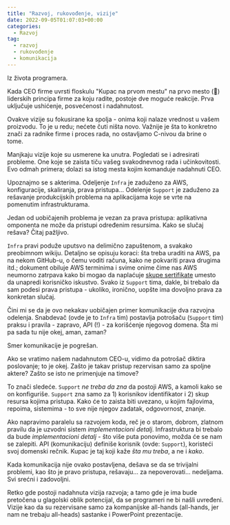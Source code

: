 ```yaml
---
title: "Razvoj, rukovođenje, vizije"
date: 2022-09-05T01:07:03+00:00
categories:
  - Razvoj
tag:
  - razvoj
  - rukovođenje
  - komunikacija
---
```


Iz života programera.

<!--more-->

Kada CEO firme uvrsti floskulu "Kupac na prvom mestu" na prvo mesto (😬) liderskih principa firme za koju radite, postoje dve moguće reakcije. Prva uključuje ushićenje, posvećenost i nadahnutost.

Ovakve vizije su fokusirane ka spolja - onima koji nalaze vrednost u vašem proizvodu. To je u redu; nećete čuti ništa novo. Važnije je šta to konkretno znači za radnike firme i proces rada, no ostavljamo C-nivou da brine o tome.

Manjkaju vizije koje su usmerene ka unutra. Pogledati se i adresirati probleme. One koje se zaista tiču vašeg svakodnevnog rada i učinkovitosti. Evo odmah primera; dolazi sa istog mesta kojim komanduje nadahnuti CEO.

Upoznajmo se s akterima. Odeljenje `Infra` je zaduženo za AWS, konfiguracije, skaliranja, prava pristupa... Odelenje `Support` je zaduženo za rešavanje produkcijskih problema na aplikacijama koje se vrte na pomenutim infrastrukturama.

Jedan od uobičajenih problema je vezan za prava pristupa: aplikativna omponenta ne može da pristupi određenim resursima. Kako se slučaj rešava? Čitaj pažljivo.

`Infra` pravi poduže uputsvo na delimično zapuštenom, a svakako preobimnom wikiju. Detaljno se opisuju koraci: šta treba uraditi na AWS, pa na nekom GitHub-u, o čemu voditi računa, kako ne pokvariti prava drugima itd.; dokument obiluje AWS terminima i svime onime čime nas AWS neumorno zatrpava kako bi mogao da naplaćuje [skupe sertifikate](https://oblac.rs/ugrozene-vrste/) umesto da unapredi korisničko iskustvo. Svako iz `Support` tima, dakle, bi trebalo da sam podesi prava pristupa - ukoliko, ironično, uopšte ima dovoljno prava za konkretan slučaj.

Čini mi se da je ovo nekakav uobičajen primer komunikacije dva razvojna odelenja. Snabdevač (ovde je to `Infra` tim) postavlja potrošaču (`Support` tim) praksu i pravila - zapravo, API (!) - za korišćenje njegovog domena. Šta mi pa sada tu nije okej, aman, zaman?

Smer komunikacije je pogrešan.

Ako se vratimo našem nadahnutom CEO-u, vidimo da potrošač diktira poslovanje; to je okej. Zašto je takav pristup rezervisan samo za spoljne aktere? Zašto se isto ne primenjuje na timove?

To znači sledeće. `Support` _ne treba da zna_ da postoji AWS, a kamoli kako se on konfiguriše. `Support` zna samo za 1) korisnikov identifikator i 2) skup resursa kojima pristupa. Kako će to zaista biti uvezano, u kojim fajlovima, repoima, sistemima - to sve nije njegov zadatak, odgovornost, znanje.

Ako napravimo paralelu sa razvojem koda, reč je o starom, dobrom, zlatnom pravilu da je uzvodni sistem _implementacioni detalj_. Infrastruktura bi trebalo da bude _implementacioni detalj_ - što više puta ponovimo, možda će se nam se zalepiti. API (komunikaciju) definiše korisnik (ovde: `Support`), koristeći svoj domenski rečnik. Kupac je taj koji kaže _šta mu treba_, a ne i _kako_.

Kada komunikacija nije ovako postavljena, dešava se da se trivijalni problemi, kao što je pravo pristupa, rešavaju... za nepoverovati... nedeljama. Svi srećni i zadovoljni.

Retko gde postoji nadahnuta vizija razvoja; a tamo gde je ima bude pretočena u glagolski oblik potencijal, da se programeri ne bi našli uvređeni. Vizije kao da su rezervisane samo za kompanijske all-hands (all-hands, jer nam ne trebaju all-heads) sastanke i PowerPoint prezentacije.